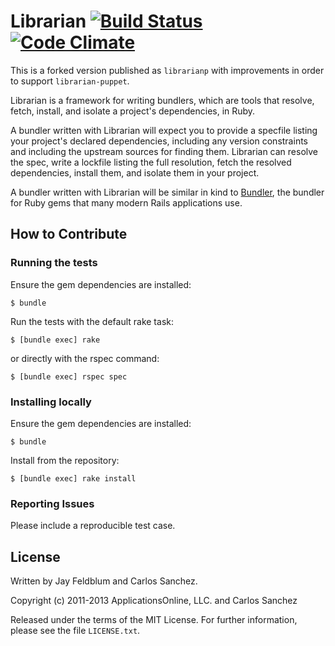 Librarian [![Build Status](https://secure.travis-ci.org/voxpupuli/librarian.png)](https://travis-ci.org/voxpupuli/librarian) [![Code Climate](https://codeclimate.com/badge.png)](https://codeclimate.com/github/carlossg/librarian)
=========

This is a forked version published as `librarianp` with improvements in order to support `librarian-puppet`.

Librarian is a framework for writing bundlers, which are tools that resolve,
fetch, install, and isolate a project's dependencies, in Ruby.

A bundler written with Librarian will expect you to provide a specfile listing
your project's declared dependencies, including any version constraints and
including the upstream sources for finding them. Librarian can resolve the spec,
write a lockfile listing the full resolution, fetch the resolved dependencies,
install them, and isolate them in your project.

A bundler written with Librarian will be similar in kind to [Bundler](http://gembundler.com),
the bundler for Ruby gems that many modern Rails applications use.

How to Contribute
-----------------

### Running the tests

Ensure the gem dependencies are installed:

    $ bundle

Run the tests with the default rake task:

    $ [bundle exec] rake

or directly with the rspec command:

    $ [bundle exec] rspec spec

### Installing locally

Ensure the gem dependencies are installed:

    $ bundle

Install from the repository:

    $ [bundle exec] rake install

### Reporting Issues

Please include a reproducible test case.

License
-------

Written by Jay Feldblum and Carlos Sanchez.

Copyright (c) 2011-2013 ApplicationsOnline, LLC. and Carlos Sanchez

Released under the terms of the MIT License. For further information, please see
the file `LICENSE.txt`.
